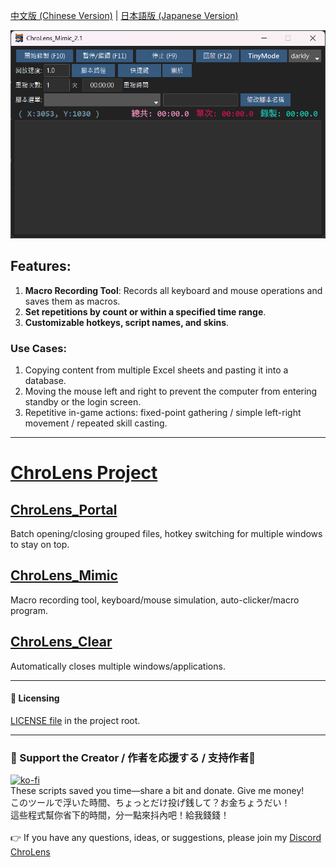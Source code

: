 [中文版 (Chinese Version)](./README.md) | [日本語版 (Japanese Version)](./README_JA.md)

![ChroLens_Mimic](./ChroLens_Mimic2.1.png)

## Features:
1.  **Macro Recording Tool**: Records all keyboard and mouse operations and saves them as macros.
2.  **Set repetitions by count or within a specified time range**.
3.  **Customizable hotkeys, script names, and skins**.

### Use Cases:
1.  Copying content from multiple Excel sheets and pasting it into a database.
2.  Moving the mouse left and right to prevent the computer from entering standby or the login screen.
3.  Repetitive in-game actions: fixed-point gathering / simple left-right movement / repeated skill casting.

---

# [ChroLens Project](https://home.gamer.com.tw/artwork.php?sn=6150515)</br>

## [ChroLens_Portal](https://github.com/Lucienwooo/ChroLens_Portal)
Batch opening/closing grouped files, hotkey switching for multiple windows to stay on top.

## [ChroLens_Mimic](https://github.com/Lucienwooo/ChroLens_Mimic)
Macro recording tool, keyboard/mouse simulation, auto-clicker/macro program.

## [ChroLens_Clear](https://github.com/Lucienwooo/ChroLens_Clear)
Automatically closes multiple windows/applications.

---

#### 📄 Licensing

[LICENSE file](LICENSE) in the project root.

---

### 💸 Support the Creator / 作者を応援する / 支持作者💸
[![ko-fi](https://ko-fi.com/img/githubbutton_sm.svg)](https://ko-fi.com/B0B51FBVA8)</br>
These scripts saved you time—share a bit and donate. Give me money!</br>
このツールで浮いた時間、ちょっとだけ投げ銭して？お金ちょうだい！</br>
這些程式幫你省下的時間，分一點來抖內吧！給我錢錢！</br>
</br>
👉 If you have any questions, ideas, or suggestions, please join my [Discord ChroLens](https://discord.gg/72Kbs4WPPn)